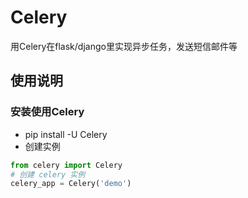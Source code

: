 # Celery
用Celery在flask/django里实现异步任务，发送短信邮件等
## 使用说明
### 安装使用Celery
* pip install -U Celery
* 创建实例
```python
from celery import Celery
# 创建 celery 实例
celery_app = Celery('demo')
```
